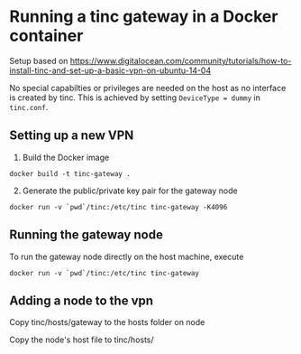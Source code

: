 # Running a tinc gateway in a Docker container

Setup based on https://www.digitalocean.com/community/tutorials/how-to-install-tinc-and-set-up-a-basic-vpn-on-ubuntu-14-04

No special capabilties or privileges are needed on the host as no interface is
created by tinc. This is achieved by setting `DeviceType = dummy` in
`tinc.conf`.

## Setting up a new VPN

1. Build the Docker image
```
docker build -t tinc-gateway .
```

2. Generate the public/private key pair for the gateway node
```
docker run -v `pwd`/tinc:/etc/tinc tinc-gateway -K4096
```

## Running the gateway node

To run the gateway node directly on the host machine, execute
```
docker run -v `pwd`/tinc:/etc/tinc tinc-gateway
```

## Adding a node to the vpn

Copy tinc/hosts/gateway to the hosts folder on node

Copy the node's host file to tinc/hosts/
